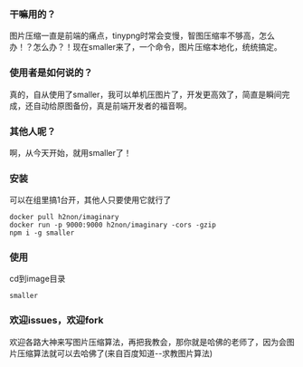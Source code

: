 ### 干嘛用的？
图片压缩一直是前端的痛点，tinypng时常会变慢，智图压缩率不够高，怎么办！？怎么办？！现在smaller来了，一个命令，图片压缩本地化，统统搞定。

### 使用者是如何说的？
真的，自从使用了smaller，我可以单机压图片了，开发更高效了，简直是瞬间完成，还自动给原图备份，真是前端开发者的福音啊。

### 其他人呢？
啊，从今天开始，就用smaller了！

### 安装

可以在组里搞1台开，其他人只要使用它就行了

```
docker pull h2non/imaginary
docker run -p 9000:9000 h2non/imaginary -cors -gzip
npm i -g smaller
```

### 使用

cd到image目录

```
smaller
```

### 欢迎issues，欢迎fork
欢迎各路大神来写图片压缩算法，再把我教会，那你就是哈佛的老师了，因为会图片压缩算法就可以去哈佛了(来自百度知道--求教图片算法)